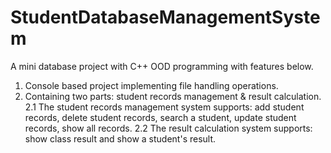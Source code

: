 # StudentDatabaseManagementSystem

A mini database project with C++ OOD programming with features below.
1. Console based project implementing file handling operations.
2. Containing two parts: student records management & result calculation.
2.1 The student records management system supports: add student records, delete student records, search a student, update student records, show all records.
2.2 The result calculation system supports: show class result and show a student's result.
